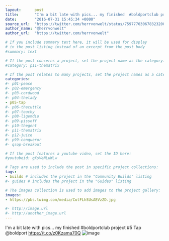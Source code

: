 ```yaml
---
layout:      post
title:       "I'm a bit late with pics... my finished  #boldportclub project #5 Tap @boldport"
date:        "2016-07-31 15:45:34 +0000"
source_url:  "https://twitter.com/herrvonwelt/status/759777030678323200"
author_name: "@herrvonwelt"
author_url:  "https://twitter.com/herrvonwelt"

# If you include summary text here, it will be used for display
# in the post listing instead of an excerpt from the post body
#summary: text

# If the post concerns a project, set the project name as the category:
#category: p11-thematrix

# If the post relates to many projects, set the project names as a categories array:
categories:
#- p01-pease
#- p02-emergency
#- p03-cordwood
#- p04-thelady
- p05-tap
#- p06-thecuttle
#- p07-touchy
#- p08-ligemdio
#- p09-pissoff
#- p10-thegent
#- p11-thematrix
#- p12-juice
#- p99-conqueror
#- qsop-breakout

# If the post features a youtube video, set the ID here:
#youtubeid: gXsVeNLuWLw

# Tags are used to include the post in specific project collections:
tags:
- builds # includes the project in the "Community Builds" listing
#- guides # includes the project in the "Guides" listing

# The images collection is used to add images to the project gallery:
images:
- https://pbs.twimg.com/media/CotFLhSUsAEVzZD.jpg

#- http://image.url
#- http://another_image.url
---
```


I'm a bit late with pics... my finished  #boldportclub project #5 Tap @boldport https://t.co/z0Kzama70Q
![image](https://pbs.twimg.com/media/CotFLhSUsAEVzZD.jpg)


